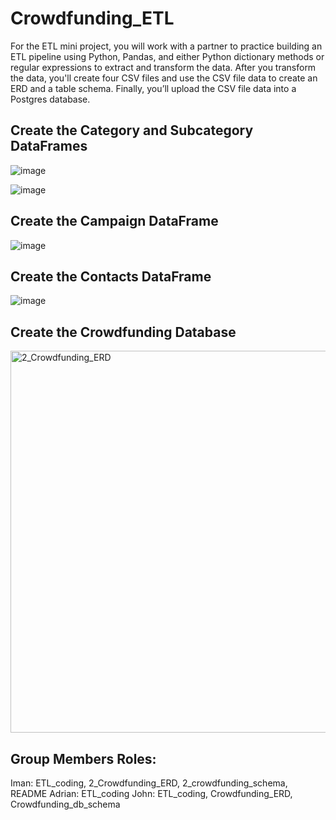 # Crowdfunding_ETL
For the ETL mini project, you will work with a partner to practice building an ETL pipeline using Python, Pandas, and either Python dictionary methods or regular expressions to extract and transform the data. 
After you transform the data, you'll create four CSV files and use the CSV file data to create an ERD and a table schema. 
Finally, you’ll upload the CSV file data into a Postgres database.



## Create the Category and Subcategory DataFrames

![image](https://github.com/imanmalih/Crowdfunding_ETL/assets/128860080/77964b1a-c78c-4562-93a5-733d36419765)

![image](https://github.com/imanmalih/Crowdfunding_ETL/assets/128860080/81471726-3fcf-403e-8173-31523988d594)




## Create the Campaign DataFrame

![image](https://github.com/imanmalih/Crowdfunding_ETL/assets/128860080/4cda826e-ac13-4027-843c-22e6478155ea)




## Create the Contacts DataFrame

![image](https://github.com/imanmalih/Crowdfunding_ETL/assets/128860080/3f9f4ad0-7eb5-41b0-b96b-f0afa493103c)




## Create the Crowdfunding Database

<img width="611" alt="2_Crowdfunding_ERD" src="https://github.com/imanmalih/Crowdfunding_ETL/assets/128860080/d4a029e9-e4ad-45e3-a7f3-b172e94fd590">


## Group Members Roles:
Iman: ETL_coding, 2_Crowdfunding_ERD, 2_crowdfunding_schema, README
Adrian: ETL_coding
John: ETL_coding, Crowdfunding_ERD, Crowdfunding_db_schema


